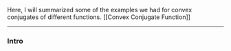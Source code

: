 Here, I will summarized some of the examples we had for convex conjugates of different functions. 
[[Convex Conjugate Function]]

---
### **Intro**